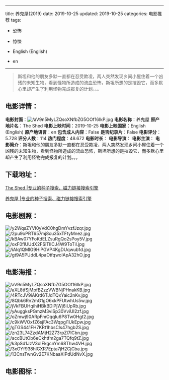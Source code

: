
---
title: 养鬼屋(2019)
date: 2019-10-25
updated: 2019-10-25
categories: 电影推荐
tags:
- 恐怖
- 惊悚

- English (English)
- en
---


> 斯坦和他的朋友多默一直都在忍受欺凌，两人突然发现乡间小屋住着一个凶残的未知生物，看到怪物所造成的流血恐怖，斯坦所想的是摧毁它，而多默心里却产生了利用怪物完成报复的计划。。。

## **电影详情**：

**电影封面**：<img src="https://image.tmdb.org/t/p/w200/aV9n5MyLZQsoXNfbZG5OOf16IkP.jpg" alt="/aV9n5MyLZQsoXNfbZG5OOf16IkP.jpg" title="/aV9n5MyLZQsoXNfbZG5OOf16IkP.jpg">
**电影名称**：养鬼屋
**原产地片名**：The Shed
**电影上映时间**：2019-10-25
**电影上映国家**：English (English)
**原产地语言**：en
**包含成人内容**：False
**是否纪录片**：False
**电影评分**：5.728
**评分人数**：114
**热门程度**：48.672
**电影时长**：
**电影导演**：
**电影主演**：
**电影简介**：斯坦和他的朋友多默一直都在忍受欺凌，两人突然发现乡间小屋住着一个凶残的未知生物，看到怪物所造成的流血恐怖，斯坦所想的是摧毁它，而多默心里却产生了利用怪物完成报复的计划。。。

## **下载地址**：
[The Shed |专业的种子搜索、磁力链接搜索引擎](https://movie.amd794.com:2083/?search=The%20Shed&ordering=&mode=match_phrase&page_size=10&page=1)

[养鬼屋 |专业的种子搜索、磁力链接搜索引擎](https://movie.amd794.com:2083/?search=%E5%85%BB%E9%AC%BC%E5%B1%8B&ordering=&mode=match_phrase&page_size=10&page=1)
 

## **电影剧照**：
<img src="https://image.tmdb.org/t/p/original/y2WqsZYVI0yVdC0hgDmYvzfJzqr.jpg" alt="/y2WqsZYVI0yVdC0hgDmYvzfJzqr.jpg" title="/y2WqsZYVI0yVdC0hgDmYvzfJzqr.jpg"><img src="https://image.tmdb.org/t/p/original/2pu9oPRT657mj8cu35xTFtyMnez.jpg" alt="/2pu9oPRT657mj8cu35xTFtyMnez.jpg" title="/2pu9oPRT657mj8cu35xTFtyMnez.jpg"><img src="https://image.tmdb.org/t/p/original/kBAw07YFoKdELZsuRgQo2sPoy5V.jpg" alt="/kBAw07YFoKdELZsuRgQo2sPoy5V.jpg" title="/kBAw07YFoKdELZsuRgQo2sPoy5V.jpg"><img src="https://image.tmdb.org/t/p/original/oxF0flUUdX2FSiTlICJ4W9ToTil.jpg" alt="/oxF0flUUdX2FSiTlICJ4W9ToTil.jpg" title="/oxF0flUUdX2FSiTlICJ4W9ToTil.jpg"><img src="https://image.tmdb.org/t/p/original/iAIq1QMlG9HiPGVP4KgDUqwub1d.jpg" alt="/iAIq1QMlG9HiPGVP4KgDUqwub1d.jpg" title="/iAIq1QMlG9HiPGVP4KgDUqwub1d.jpg"><img src="https://image.tmdb.org/t/p/original/gt9A5PUddL4paOtfqwoIApA32hO.jpg" alt="/gt9A5PUddL4paOtfqwoIApA32hO.jpg" title="/gt9A5PUddL4paOtfqwoIApA32hO.jpg">

## **电影海报**：
<img src="https://image.tmdb.org/t/p/original/aV9n5MyLZQsoXNfbZG5OOf16IkP.jpg" alt="/aV9n5MyLZQsoXNfbZG5OOf16IkP.jpg" title="/aV9n5MyLZQsoXNfbZG5OOf16IkP.jpg"><img src="https://image.tmdb.org/t/p/original/aXL8tfSjMpfBZzzVWBNjPHnakKB.jpg" alt="/aXL8tfSjMpfBZzzVWBNjPHnakKB.jpg" title="/aXL8tfSjMpfBZzzVWBNjPHnakKB.jpg"><img src="https://image.tmdb.org/t/p/original/4RTcJV9iAKrd6TJdTQxYaic2nKv.jpg" alt="/4RTcJV9iAKrd6TJdTQxYaic2nKv.jpg" title="/4RTcJV9iAKrd6TJdTQxYaic2nKv.jpg"><img src="https://image.tmdb.org/t/p/original/8Qbk6Rn2mG1gO6xkPFUtwhUs5w.jpg" alt="/8Qbk6Rn2mG1gO6xkPFUtwhUs5w.jpg" title="/8Qbk6Rn2mG1gO6xkPFUtwhUs5w.jpg"><img src="https://image.tmdb.org/t/p/original/jVkFBUHqihiHBkBDiPjWj6iUpRb.jpg" alt="/jVkFBUHqihiHBkBDiPjWj6iUpRb.jpg" title="/jVkFBUHqihiHBkBDiPjWj6iUpRb.jpg"><img src="https://image.tmdb.org/t/p/original/yAuggksPGmzM3viSp30VviUI2zf.jpg" alt="/yAuggksPGmzM3viSp30VviUI2zf.jpg" title="/yAuggksPGmzM3viSp30VviUI2zf.jpg"><img src="https://image.tmdb.org/t/p/original/oZmwj90ARpFmOqqIu6P8Tw0Hgt2.jpg" alt="/oZmwj90ARpFmOqqIu6P8Tw0Hgt2.jpg" title="/oZmwj90ARpFmOqqIu6P8Tw0Hgt2.jpg"><img src="https://image.tmdb.org/t/p/original/c9kWVOxfZ6sjFAc3Wqpgl1UkEpw.jpg" alt="/c9kWVOxfZ6sjFAc3Wqpgl1UkEpw.jpg" title="/c9kWVOxfZ6sjFAc3Wqpgl1UkEpw.jpg"><img src="https://image.tmdb.org/t/p/original/gTGS441FH7KRt1hbsCls47hgb2S.jpg" alt="/gTGS441FH7KRt1hbsCls47hgb2S.jpg" title="/gTGS441FH7KRt1hbsCls47hgb2S.jpg"><img src="https://image.tmdb.org/t/p/original/zn23L74ZzdAMjH2Z73rpZl7lCbn.jpg" alt="/zn23L74ZzdAMjH2Z73rpZl7lCbn.jpg" title="/zn23L74ZzdAMjH2Z73rpZl7lCbn.jpg"><img src="https://image.tmdb.org/t/p/original/accBUtOb6eCkhtfm2ga7TQfq9tZ.jpg" alt="/accBUtOb6eCkhtfm2ga7TQfq9tZ.jpg" title="/accBUtOb6eCkhtfm2ga7TQfq9tZ.jpg"><img src="https://image.tmdb.org/t/p/original/k3pSd1JzV3oIFkgcnYm68Thw4VH.jpg" alt="/k3pSd1JzV3oIFkgcnYm68Thw4VH.jpg" title="/k3pSd1JzV3oIFkgcnYm68Thw4VH.jpg"><img src="https://image.tmdb.org/t/p/original/3xOYf938hlGXR7Epta7jH2CjCba.jpg" alt="/3xOYf938hlGXR7Epta7jH2CjCba.jpg" title="/3xOYf938hlGXR7Epta7jH2CjCba.jpg"><img src="https://image.tmdb.org/t/p/original/13CnsTwnGv2E7KNbaaXIPdUdNvX.jpg" alt="/13CnsTwnGv2E7KNbaaXIPdUdNvX.jpg" title="/13CnsTwnGv2E7KNbaaXIPdUdNvX.jpg">

## **电影图标**：

